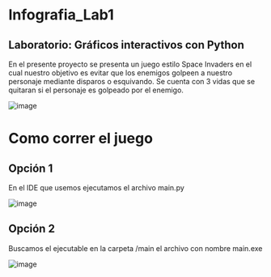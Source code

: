 # Infografia_Lab1
## Laboratorio: Gráficos interactivos con Python
En el presente proyecto se presenta un juego estilo Space Invaders en el cual nuestro objetivo es evitar que los enemigos golpeen a nuestro personaje mediante disparos o esquivando.
Se cuenta con 3 vidas que se quitaran si el personaje es golpeado por el enemigo.

![image](https://user-images.githubusercontent.com/60879365/193488994-b326442e-580c-426d-af2f-6eadeb448c0e.png)

# Como correr el juego
## Opción 1
En el IDE que usemos ejecutamos el archivo main.py

![image](https://user-images.githubusercontent.com/60879365/193488799-e6e338d9-4273-48dc-b2d0-df1e2dbed4d6.png)

## Opción 2
Buscamos el ejecutable en la carpeta /main el archivo con nombre main.exe

![image](https://user-images.githubusercontent.com/60879365/193488667-b8622afb-749a-456e-828a-3a2f02219a7c.png)
